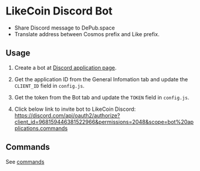 # LikeCoin Discord Bot
- Share Discord message to DePub.space
- Translate address between Cosmos prefix and Like prefix.

## Usage
1. Create a bot at [Discord application page](https://discord.com/developers/applications). 

2. Get the application ID from the General Infomation tab and update the `CLIENT_ID` field in `config.js`.

3. Get the token from the Bot tab and update the `TOKEN` field in `config.js`.

4. Click below link to invite bot to LikeCoin Discord:
https://discord.com/api/oauth2/authorize?client_id=968159446381522966&permissions=2048&scope=bot%20applications.commands

## Commands
See [commands](docs/commands.md)
